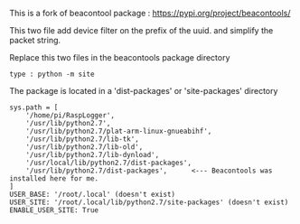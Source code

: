 This is a fork of beacontool package : https://pypi.org/project/beacontools/

This two file add device filter on the prefix of the uuid.
and simplify the packet string.

Replace this two files in the beacontools package directory  

```
type : python -m site  
```
The package is located in a 'dist-packages' or 'site-packages' directory   

```
sys.path = [
    '/home/pi/RaspLogger',  
    '/usr/lib/python2.7',  
    '/usr/lib/python2.7/plat-arm-linux-gnueabihf',  
    '/usr/lib/python2.7/lib-tk',  
    '/usr/lib/python2.7/lib-old',  
    '/usr/lib/python2.7/lib-dynload',  
    '/usr/local/lib/python2.7/dist-packages',  
    '/usr/lib/python2.7/dist-packages',      <--- Beacontools was installed here for me.  
]  
USER_BASE: '/root/.local' (doesn't exist)  
USER_SITE: '/root/.local/lib/python2.7/site-packages' (doesn't exist)  
ENABLE_USER_SITE: True  

```
  

